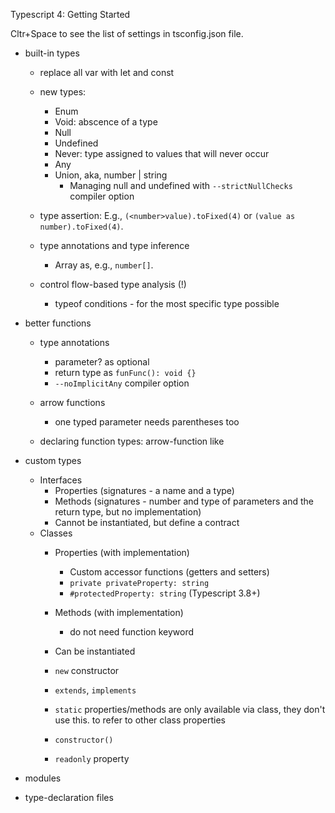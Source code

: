 Typescript 4: Getting Started

Cltr+Space to see the list of settings in tsconfig.json file.

- built-in types
  - replace all var with let and const

  - new types:
    - Enum
    - Void: abscence of a type
    - Null
    - Undefined
    - Never: type assigned to values that will never occur
    - Any
    - Union, aka, number | string
      - Managing null and undefined with `--strictNullChecks` compiler option

  - type assertion:
    E.g., `(<number>value).toFixed(4)` or `(value as number).toFixed(4)`.

  - type annotations and type inference
    - Array as, e.g., `number[]`.

  - control flow-based type analysis (!)
    - typeof conditions - for the most specific type possible

- better functions
  - type annotations
    - parameter? as optional
    - return type as `funFunc(): void {}`
    - `--noImplicitAny` compiler option
  - arrow functions
    - one typed parameter needs parentheses too 
    
  - declaring function types: arrow-function like

- custom types
  - Interfaces
    - Properties (signatures - a name and a type)
    - Methods (signatures - number and type of parameters and the return type, but no implementation)
    - Cannot be instantiated, but define a contract
  - Classes
    - Properties (with implementation)
      - Custom accessor functions (getters and setters)
      - `private privateProperty: string`
      - `#protectedProperty: string` (Typescript 3.8+)

    - Methods (with implementation)
      - do not need function keyword
    - Can be instantiated

    - `new` constructor
    - `extends`, `implements`
    - `static` properties/methods are only available via class, they don't use this. to refer to other class properties
    - `constructor()`
    - `readonly` property
    

- modules
- type-declaration files
